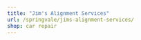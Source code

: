 ```yaml
---
title: "Jim's Alignment Services"
url: /springvale/jims-alignment-services/
shop: car repair
---
```

